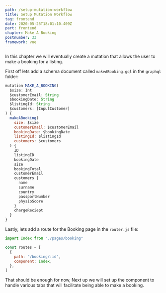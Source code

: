 ```yaml
---
path: /setup-mutation-workflow
title: Setup Mutation Workflow
tag: frontend
date: 2020-05-25T18:01:10.409Z
part: frontend
chapter: Make A Booking
postnumber: 33
framework: vue
---
```


In this chapter we will eventually create a mutation that allows the user to make a booking for a listing.

First off lets add a schema document called `makeABooking.gql` in the `graphql` folder:

```javascript
mutation MAKE_A_BOOKING(
  $size: Int
  $customerEmail: String
  $bookingDate: String
  $listingId: String
  $customers: [InputCustomer]
) {
  makeABooking(
    size: $size
    customerEmail: $customerEmail
    bookingDate: $bookingDate
    listingId: $listingId
    customers: $customers
  ) {
    ID
    listingID
    bookingDate
    size
    bookingTotal
    customerEmail
    customers {
      name
      surname
      country
      passportNumber
      physioScore
    }
    chargeReciept
  }
}

```

Lastly, lets add a route for the Booking page in the `router.js` file:

```javascript
import Index from "./pages/booking"

const routes = [
  {
    path: "/booking/:id",
    component: Index,
  },
]
```

That should be enough for now, Next up we will set up the component to handle various tabs that will facilitate being able to make a booking.
